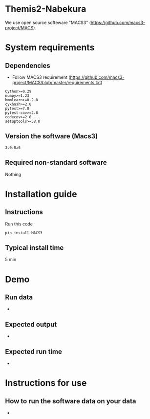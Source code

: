 # Themis2-Nabekura
We use open source softeware "MACS3" (https://github.com/macs3-project/MACS). 
# System requirements
## Dependencies 
- Follow MACS3 requirement (https://github.com/macs3-project/MACS/blob/master/requirements.txt)
```
Cython>=0.29
numpy>=1.23
hmmlearn>=0.2.8
cykhash>=2.0 
pytest>=7.0
pytest-cov>=2.8
codecov>=2.0
setuptools>=58.0
```
## Version the software (Macs3)
```
3.0.0a6
```

## Required non-standard software
Nothing

# Installation guide
## Instructions
Run this code
```
pip install MACS3
```
## Typical install time
5 min

# Demo

## Run data
- 
## Expected output
- 
## Expected run time
- 

# Instructions for use
## How to run the software data on your data
- 

